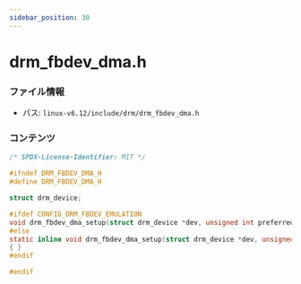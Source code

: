 ```yaml
---
sidebar_position: 30
---
```

# drm_fbdev_dma.h

### ファイル情報

- パス: `linux-v6.12/include/drm/drm_fbdev_dma.h`

### コンテンツ

```h
/* SPDX-License-Identifier: MIT */

#ifndef DRM_FBDEV_DMA_H
#define DRM_FBDEV_DMA_H

struct drm_device;

#ifdef CONFIG_DRM_FBDEV_EMULATION
void drm_fbdev_dma_setup(struct drm_device *dev, unsigned int preferred_bpp);
#else
static inline void drm_fbdev_dma_setup(struct drm_device *dev, unsigned int preferred_bpp)
{ }
#endif

#endif

```
